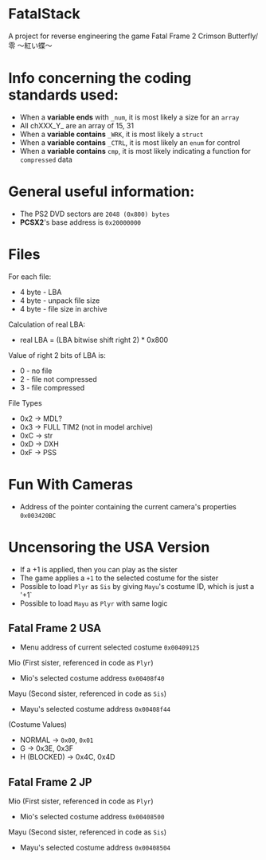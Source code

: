 # FatalStack
A project for reverse engineering the game Fatal Frame 2 Crimson Butterfly/零 ～紅い蝶～

# Info concerning the coding standards used:
* When a **variable ends** with `_num`, it is most likely a size for an `array`
* All chXXX_Y_ are an array of 15, 31
* When a **variable contains** `_WRK`, it is most likely a `struct`
* When a **variable contains** `_CTRL`, it is most likely an `enum` for control
* When a **variable contains** `cmp`, it is most likely indicating a function for `compressed` data

# General useful information:
* The PS2 DVD sectors are `2048 (0x800) bytes`
* **PCSX2**'s base address is `0x20000000`

# Files
For each file:
* 4 byte - LBA
* 4 byte - unpack file size
* 4 byte - file size in archive

Calculation of real LBA:
* real LBA = (LBA bitwise shift right 2) * 0x800

Value of right 2 bits of LBA is:
* 0 - no file
* 2 - file not compressed
* 3 - file compressed

File Types
* 0x2 -> MDL?
* 0x3 -> FULL TIM2 (not in model archive)
* 0xC -> str
* 0xD -> DXH
* 0xF -> PSS

# Fun With Cameras
* Address of the pointer containing the current camera's properties `0x003420BC`

# Uncensoring the USA Version

* If a +1 is applied, then you can play as the sister
* The game applies a `+1` to the selected costume for the sister
* Possible to load `Plyr` as `Sis` by giving `Mayu`'s costume ID, which is just a '+1`
* Possible to load `Mayu` as `Plyr` with same logic

## Fatal Frame 2 USA

* Menu address of current selected costume `0x00409125`

Mio (First sister, referenced in code as `Plyr`)
* Mio's selected costume address `0x00408f40`

Mayu (Second sister, referenced in code as `Sis`)
* Mayu's selected costume address `0x00408f44`

(Costume Values)
* NORMAL -> `0x00`, `0x01`
* G -> 0x3E, 0x3F
* H (BLOCKED) -> 0x4C, 0x4D


## Fatal Frame 2 JP
Mio (First sister, referenced in code as `Plyr`)
* Mio's selected costume address `0x00408500`

Mayu (Second sister, referenced in code as `Sis`)
* Mayu's selected costume address `0x00408504`


